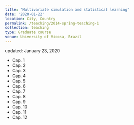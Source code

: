 ```yaml
---
title: "Multivariate simulation and statistical learning"
date: '2020-01-22'
location: City, Country
permalink: /teaching/2014-spring-teaching-1
collection: teaching
type: Graduate course
venue: University of Vicosa, Brazil
---
```

updated: January 23, 2020


* Cap. 1
* Cap. 2
* Cap. 3
* Cap. 4
* Cap. 5
* Cap. 6
* Cap. 7
* Cap. 8
* Cap. 9
* Cap. 10
* Cap. 11
* Cap. 12
